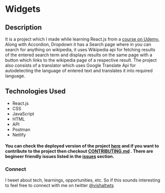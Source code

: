 # Widgets


## Description
It is a project which I made while learning React.js from a [course on Udemy.](https://www.udemy.com/course/react-redux/) Along with Accordion, Dropdown it has a Search page where in you can search for anything on wikipedia, it uses Wikipedia api for fetching results of the entered search term and displays results on the same page with a button which links to the wikipedia page of a respective result. The project also consists of a translator which uses Google Translate Api for autodetecting the language of entered text and translates it into required language.

## Technologies Used
- React.js
- CSS
- JavaScript
- HTML
- API
- Postman
- Netlify

#### You can check the deployed version of the project [here](https://wizardly-hoover-38f71b.netlify.app/) and if you want to contribute to the project then checkout [CONTRIBUTING.md](https://github.com/vishal-codes/react-widgets/blob/main/CONTRIBUTING.md) . There are begineer friendly issues listed in the [issues](https://github.com/vishal-codes/react-widgets/issues) section.

### Connect 
I tweet about tech, learnings, opportunities, etc. So if this sounds interesting to feel free to connect with me on twitter [@vishaltwts](https://twitter.com/vishaltwts)


